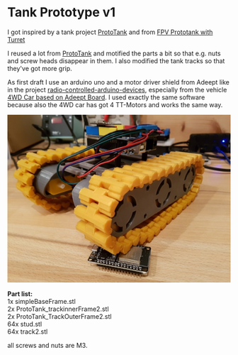 # Tank Prototype v1

I got inspired by a tank project <a href="https://www.thingiverse.com/thing:972768">ProtoTank</a> and from <a href="https://www.thingiverse.com/thing:3004073">FPV Prototank with Turret</a>

I reused a lot from <a href="https://www.thingiverse.com/thing:972768">ProtoTank</a> and motified the parts a bit so that e.g. nuts and screw heads disappear in them. I also modified the tank tracks so that they've got more grip.

As first draft I use an arduino uno and a motor driver shield from Adeept like in the project <a href="https://github.com/grimmpp/radio-controlled-arduino-devices">radio-controlled-arduino-devices</a>, especially from the vehicle <a href="https://github.com/grimmpp/radio-controlled-arduino-devices/tree/master/projects/4WD_RC_Car_AddeptDriverBoard">4WD Car based on Adeept Board</a>. I used exactly the same software because also the 4WD car has got 4 TT-Motors and works the same way.

<img src="/pics/20190506_230855_small.jpg">

**Part list:** <br />
1x simpleBaseFrame.stl <br />
2x ProtoTank_trackinnerFrame2.stl <br />
2x ProtoTank_TrackOuterFrame2.stl <br />
64x stud.stl <br />
64x track2.stl <br />

all screws and nuts are M3.
